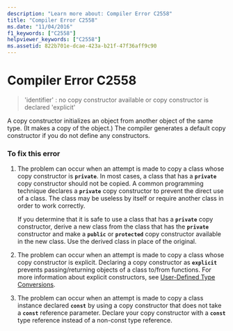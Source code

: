 ```yaml
---
description: "Learn more about: Compiler Error C2558"
title: "Compiler Error C2558"
ms.date: "11/04/2016"
f1_keywords: ["C2558"]
helpviewer_keywords: ["C2558"]
ms.assetid: 822b701e-dcae-423a-b21f-47f36aff9c90
---
```

# Compiler Error C2558

> 'identifier' : no copy constructor available or copy constructor is declared 'explicit'

A copy constructor initializes an object from another object of the same type. (It makes a copy of the object.) The compiler generates a default copy constructor if you do not define any constructors.

### To fix this error

1. The problem can occur when an attempt is made to copy a class whose copy constructor is **`private`**. In most cases, a class that has a **`private`** copy constructor should not be copied. A common programming technique declares a **`private`** copy constructor to prevent the direct use of a class. The class may be useless by itself or require another class in order to work correctly.

   If you determine that it is safe to use a class that has a **`private`** copy constructor, derive a new class from the class that has the **`private`** constructor and make a **`public`** or **`protected`** copy constructor available in the new class. Use the derived class in place of the original.

1. The problem can occur when an attempt is made to copy a class whose copy constructor is explicit. Declaring a copy constructor as **`explicit`** prevents passing/returning objects of a class to/from functions. For more information about explicit constructors, see [User-Defined Type Conversions](../../cpp/user-defined-type-conversions-cpp.md).

1. The problem can occur when an attempt is made to copy a class instance declared **`const`** by using a copy constructor that does not take a **`const`** reference parameter. Declare your copy constructor with a **`const`** type reference instead of a non-const type reference.
